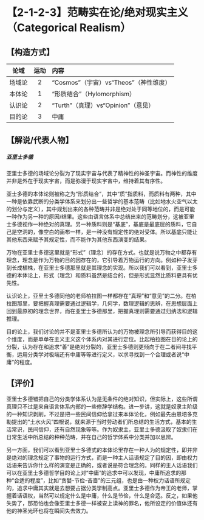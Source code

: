 # 【2-1-2-3】范畴实在论/绝对现实主义（Categorical Realism）

## 【构造方式】
|  论域  | 运动 | 内容                     |
| :----: | :--: | :----------------------- |
| 场域论 | 2   |  “Cosmos”（宇宙）vs“Theos”（神性维度）     |
| 本体论 | 1   |   “形质结合”（Hylomorphism）          |
| 认识论 | 2   | “Turth”（真理）vs“Opinion”（意见） |
| 目的论 |  3  | 中庸 |

## 【解说/代表人物】
##### 亚里士多德
亚里士多德的场域论分裂为了现实宇宙与代表了精神性的神圣宇宙。而神性的维度并非是外在于现实宇宙，而是弥漫于现实宇宙中，维持着其有序性。

亚士多德的本体论则被称之为“形质结合”，其中“质”指质料，而质料有两种，其中一种是依靠武断的分类学体系来划分出一些哲学的基本范畴（比如地水火空气以太的划分与定义），其中规划出来的各种范畴并非是绝对处于同等地位的，而是可能一种作为另一种的原因/结果。这些由语言体系中总结出来的范畴划分，这被亚里士多德视作一种绝对的真理。另一种质料则是“基底”，基底是最底层的质料，它自己是空洞的，像空白的画布一样，是一种没有规定性的绝对受体。所以基底只能让其他东西来赋予其规定性，而不能作为其他东西演变的结果。

万物在亚里士多德这里就是“形式”（理念）的存在方式。也就是说万物之中都存有理念，理念是作为万物的目的因存在的，它引导着万物运行的方向。例如种子发芽到长成植株，在亚里士多德那里就是其理念的实现。所以我们可以看到，亚里士多德的本体论上，形式（理念）和质料虽然是结合的，但是形式显然比质料更具有优先性。

认识论上，亚里士多德同他的老师柏拉图一样都存在“真理”和“意见”的二分。在柏拉图那里，要把握真理需要通过逻辑学，几何学，数理逻辑的思辨，在思想层面上回到最原初的理念世界，而在亚里士多德那里，把握真理则需要通过归纳法和逻辑推理。

目的论上，我们讨论的并不是亚里士多德所认为的万物被理念所引导而获得目的这个维度，而是单单在主义主义这个体系内对其进行定位。比起柏拉图在目的论上的分裂，认为存在和追求“善”是绝对分裂的，亚里士多德则更倾向于在二者间寻找平衡，运用分类学对极端还有中庸等等进行定义，以求寻找到一个合理或者说“中庸”的程度。
## 【评价】

亚里士多德错把自己的分类学体系认为是无条件的绝对知识，但实际上，这些所谓真理只不过是来自语言体系内部的一些修辞学结构。进一步讲，这就是奴隶主阶级的一种知识剥削，不过是把一些民间信仰给拿过来本体论化，例如最先由恩培多克勒提出的“土水火风”四根说，就来源于当时劳动者们所总结的生活方式，基本的生活常识，民间信仰，还有自然现象等等。作为奴隶主，亚里士多德汲取了奴隶们在日常生活中所总结的种种范畴，并在自己的哲学体系中分类并加以思辨。

另一方面，我们可以看到亚里士多德式的本体论里存在一种人为的规定性，即并非是绝对的理念规定了事物的运行方式，而是一种主人话语规定了目的因，即由权力话语来告诉你什么样的演变是正确的，或者说是符合理念的。同样的主人话语我们可以在亚里士多德哲学目的论上对“中庸”的追求中可以发现，中庸所追求的那种“合适的程度”，比如“贪婪-节俭-吝啬”的三元组，也是由一种权力话语所规定的，追求中庸其实就是去想要占据分类学制高点。亚里士多德作为帝王的老师，掌握着话语权，当然可以规定什么是中庸，什么是节俭，什么是合适。反之，如果他失势了，那恐怕也会像亚里士多德一样被安上渎神的罪名，他所设定的价值体还有他的神圣光环也将在瞬间失去效力。
